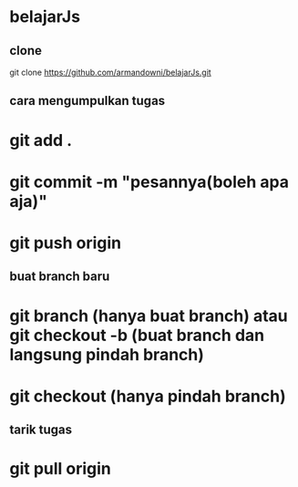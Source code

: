 # belajarJs

## clone
git clone https://github.com/armandowni/belajarJs.git

## cara mengumpulkan tugas
# git add .
# git commit -m "pesannya(boleh apa aja)"
# git push origin <branch yang dibuat>

## buat branch baru
# git branch <nama branch>(hanya buat branch) atau git checkout -b <nama branch>(buat branch dan langsung pindah branch)
# git checkout <nama branch> (hanya pindah branch)

## tarik tugas
# git pull origin <nama branch>